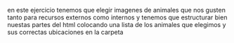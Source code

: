 en este ejercicio tenemos que elegir imagenes de animales que nos gusten
tanto para recursos externos como internos
y tenemos que estructurar bien nuestas partes del html 
colocando una lista de los animales que elegimos y sus correctas ubicaciones en la carpeta 
